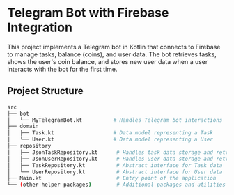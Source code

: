 # Telegram Bot with Firebase Integration

This project implements a Telegram bot in Kotlin that connects to Firebase to manage tasks, balance (coins), and user data. The bot retrieves tasks, shows the user's coin balance, and stores new user data when a user interacts with the bot for the first time.

## Project Structure

```bash
src
├── bot
│   └── MyTelegramBot.kt          # Handles Telegram bot interactions
├── domain
│   ├── Task.kt                   # Data model representing a Task
│   └── User.kt                   # Data model representing a User
├── repository
│   ├── JsonTaskRepository.kt      # Handles task data storage and retrieval
│   ├── JsonUserRepository.kt      # Handles user data storage and retrieval
│   ├── TaskRepository.kt          # Abstract interface for Task data
│   └── UserRepository.kt          # Abstract interface for User data
├── Main.kt                        # Entry point of the application
└── (other helper packages)        # Additional packages and utilities
